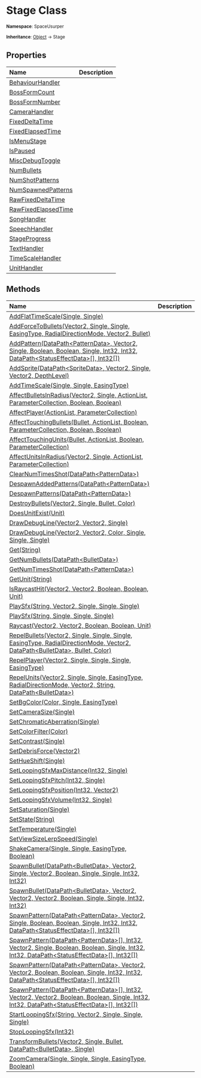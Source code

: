 # Stage Class

<small>**Namespace**: SpaceUsurper</small>

<small>**Inheritance**: [Object](https://docs.microsoft.com/en-us/dotnet/api/system.object?view=netframework-4.5) → Stage</small>

## Properties

<div markdown="1" class="member-table">

| Name | Description |
| :--- | ----------- |
| [BehaviourHandler](Stage/BehaviourHandler.md) |  | 
| [BossFormCount](Stage/BossFormCount.md) |  | 
| [BossFormNumber](Stage/BossFormNumber.md) |  | 
| [CameraHandler](Stage/CameraHandler.md) |  | 
| [FixedDeltaTime](Stage/FixedDeltaTime.md) |  | 
| [FixedElapsedTime](Stage/FixedElapsedTime.md) |  | 
| [IsMenuStage](Stage/IsMenuStage.md) |  | 
| [IsPaused](Stage/IsPaused.md) |  | 
| [MiscDebugToggle](Stage/MiscDebugToggle.md) |  | 
| [NumBullets](Stage/NumBullets.md) |  | 
| [NumShotPatterns](Stage/NumShotPatterns.md) |  | 
| [NumSpawnedPatterns](Stage/NumSpawnedPatterns.md) |  | 
| [RawFixedDeltaTime](Stage/RawFixedDeltaTime.md) |  | 
| [RawFixedElapsedTime](Stage/RawFixedElapsedTime.md) |  | 
| [SongHandler](Stage/SongHandler.md) |  | 
| [SpeechHandler](Stage/SpeechHandler.md) |  | 
| [StageProgress](Stage/StageProgress.md) |  | 
| [TextHandler](Stage/TextHandler.md) |  | 
| [TimeScaleHandler](Stage/TimeScaleHandler.md) |  | 
| [UnitHandler](Stage/UnitHandler.md) |  | 

</div>

## Methods

<div markdown="1" class="member-table">

| Name | Description |
| :--- | ----------- |
| [AddFlatTimeScale(Single, Single)](Stage/AddFlatTimeScale.md) |  | 
| [AddForceToBullets(Vector2, Single, Single, EasingType, RadialDirectionMode, Vector2, Bullet)](Stage/AddForceToBullets.md) |  | 
| [AddPattern(DataPath&lt;PatternData&gt;, Vector2, Single, Boolean, Boolean, Single, Int32, Int32, DataPath&lt;StatusEffectData&gt;[], Int32[])](Stage/AddPattern.md) |  | 
| [AddSprite(DataPath&lt;SpriteData&gt;, Vector2, Single, Vector2, DepthLevel)](Stage/AddSprite.md) |  | 
| [AddTimeScale(Single, Single, EasingType)](Stage/AddTimeScale.md) |  | 
| [AffectBulletsInRadius(Vector2, Single, ActionList, ParameterCollection, Boolean, Boolean)](Stage/AffectBulletsInRadius.md) |  | 
| [AffectPlayer(ActionList, ParameterCollection)](Stage/AffectPlayer.md) |  | 
| [AffectTouchingBullets(Bullet, ActionList, Boolean, ParameterCollection, Boolean, Boolean)](Stage/AffectTouchingBullets.md) |  | 
| [AffectTouchingUnits(Bullet, ActionList, Boolean, ParameterCollection)](Stage/AffectTouchingUnits.md) |  | 
| [AffectUnitsInRadius(Vector2, Single, ActionList, ParameterCollection)](Stage/AffectUnitsInRadius.md) |  | 
| [ClearNumTimesShot(DataPath&lt;PatternData&gt;)](Stage/ClearNumTimesShot.md) |  | 
| [DespawnAddedPatterns(DataPath&lt;PatternData&gt;)](Stage/DespawnAddedPatterns.md) |  | 
| [DespawnPatterns(DataPath&lt;PatternData&gt;)](Stage/DespawnPatterns.md) |  | 
| [DestroyBullets(Vector2, Single, Bullet, Color)](Stage/DestroyBullets.md) |  | 
| [DoesUnitExist(Unit)](Stage/DoesUnitExist.md) |  | 
| [DrawDebugLine(Vector2, Vector2, Single)](Stage/DrawDebugLine.md) |  | 
| [DrawDebugLine(Vector2, Vector2, Color, Single, Single, Single)](Stage/DrawDebugLine.md) |  | 
| [Get(String)](Stage/Get.md) |  | 
| [GetNumBullets(DataPath&lt;BulletData&gt;)](Stage/GetNumBullets.md) |  | 
| [GetNumTimesShot(DataPath&lt;PatternData&gt;)](Stage/GetNumTimesShot.md) |  | 
| [GetUnit(String)](Stage/GetUnit.md) |  | 
| [IsRaycastHit(Vector2, Vector2, Boolean, Boolean, Unit)](Stage/IsRaycastHit.md) |  | 
| [PlaySfx(String, Vector2, Single, Single, Single)](Stage/PlaySfx.md) |  | 
| [PlaySfx(String, Single, Single, Single)](Stage/PlaySfx.md) |  | 
| [Raycast(Vector2, Vector2, Boolean, Boolean, Unit)](Stage/Raycast.md) |  | 
| [RepelBullets(Vector2, Single, Single, Single, EasingType, RadialDirectionMode, Vector2, DataPath&lt;BulletData&gt;, Bullet, Color)](Stage/RepelBullets.md) |  | 
| [RepelPlayer(Vector2, Single, Single, Single, EasingType)](Stage/RepelPlayer.md) |  | 
| [RepelUnits(Vector2, Single, Single, EasingType, RadialDirectionMode, Vector2, String, DataPath&lt;BulletData&gt;)](Stage/RepelUnits.md) |  | 
| [SetBgColor(Color, Single, EasingType)](Stage/SetBgColor.md) |  | 
| [SetCameraSize(Single)](Stage/SetCameraSize.md) |  | 
| [SetChromaticAberration(Single)](Stage/SetChromaticAberration.md) |  | 
| [SetColorFilter(Color)](Stage/SetColorFilter.md) |  | 
| [SetContrast(Single)](Stage/SetContrast.md) |  | 
| [SetDebrisForce(Vector2)](Stage/SetDebrisForce.md) |  | 
| [SetHueShift(Single)](Stage/SetHueShift.md) |  | 
| [SetLoopingSfxMaxDistance(Int32, Single)](Stage/SetLoopingSfxMaxDistance.md) |  | 
| [SetLoopingSfxPitch(Int32, Single)](Stage/SetLoopingSfxPitch.md) |  | 
| [SetLoopingSfxPosition(Int32, Vector2)](Stage/SetLoopingSfxPosition.md) |  | 
| [SetLoopingSfxVolume(Int32, Single)](Stage/SetLoopingSfxVolume.md) |  | 
| [SetSaturation(Single)](Stage/SetSaturation.md) |  | 
| [SetState(String)](Stage/SetState.md) |  | 
| [SetTemperature(Single)](Stage/SetTemperature.md) |  | 
| [SetViewSizeLerpSpeed(Single)](Stage/SetViewSizeLerpSpeed.md) |  | 
| [ShakeCamera(Single, Single, EasingType, Boolean)](Stage/ShakeCamera.md) |  | 
| [SpawnBullet(DataPath&lt;BulletData&gt;, Vector2, Single, Vector2, Boolean, Single, Single, Int32, Int32)](Stage/SpawnBullet.md) |  | 
| [SpawnBullet(DataPath&lt;BulletData&gt;, Vector2, Vector2, Vector2, Boolean, Single, Single, Int32, Int32)](Stage/SpawnBullet.md) |  | 
| [SpawnPattern(DataPath&lt;PatternData&gt;, Vector2, Single, Boolean, Boolean, Single, Int32, Int32, DataPath&lt;StatusEffectData&gt;[], Int32[])](Stage/SpawnPattern.md) |  | 
| [SpawnPattern(DataPath&lt;PatternData&gt;[], Int32, Vector2, Single, Boolean, Boolean, Single, Int32, Int32, DataPath&lt;StatusEffectData&gt;[], Int32[])](Stage/SpawnPattern.md) |  | 
| [SpawnPattern(DataPath&lt;PatternData&gt;, Vector2, Vector2, Boolean, Boolean, Single, Int32, Int32, DataPath&lt;StatusEffectData&gt;[], Int32[])](Stage/SpawnPattern.md) |  | 
| [SpawnPattern(DataPath&lt;PatternData&gt;[], Int32, Vector2, Vector2, Boolean, Boolean, Single, Int32, Int32, DataPath&lt;StatusEffectData&gt;[], Int32[])](Stage/SpawnPattern.md) |  | 
| [StartLoopingSfx(String, Vector2, Single, Single, Single)](Stage/StartLoopingSfx.md) |  | 
| [StopLoopingSfx(Int32)](Stage/StopLoopingSfx.md) |  | 
| [TransformBullets(Vector2, Single, Bullet, DataPath&lt;BulletData&gt;, Single)](Stage/TransformBullets.md) |  | 
| [ZoomCamera(Single, Single, Single, EasingType, Boolean)](Stage/ZoomCamera.md) |  | 

</div>

